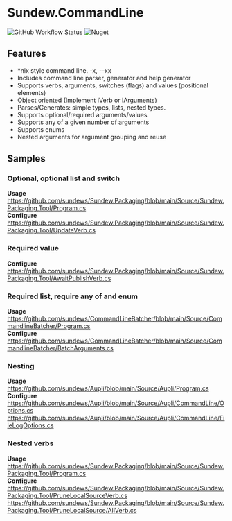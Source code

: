 # Sundew.CommandLine

![GitHub Workflow Status](https://img.shields.io/github/workflow/status/hugener/Sundew.CommandLine/.NET?label=GitHub%20Actions&logo=github)
![Nuget](https://img.shields.io/nuget/v/Sundew.CommandLine)

## Features
- *nix style command line. -x, --xx
- Includes command line parser, generator and help generator
- Supports verbs, arguments, switches (flags) and values (positional elements)
- Object oriented (Implement IVerb or IArguments)
- Parses/Generates: simple types, lists, nested types.
- Supports optional/required arguments/values
- Supports any of a given number of arguments
- Supports enums
- Nested arguments for argument grouping and reuse

## Samples
### Optional, optional list and switch
**Usage**  
https://github.com/sundews/Sundew.Packaging/blob/main/Source/Sundew.Packaging.Tool/Program.cs  
**Configure**  
https://github.com/sundews/Sundew.Packaging/blob/main/Source/Sundew.Packaging.Tool/UpdateVerb.cs

### Required value
**Configure**  
https://github.com/sundews/Sundew.Packaging/blob/main/Source/Sundew.Packaging.Tool/AwaitPublishVerb.cs

### Required list, require any of and enum
**Usage**  
https://github.com/sundews/CommandLineBatcher/blob/main/Source/CommandlineBatcher/Program.cs  
**Configure**  
https://github.com/sundews/CommandLineBatcher/blob/main/Source/CommandlineBatcher/BatchArguments.cs

### Nesting
**Usage**  
https://github.com/sundews/Aupli/blob/main/Source/Aupli/Program.cs  
**Configure**  
https://github.com/sundews/Aupli/blob/main/Source/Aupli/CommandLine/Options.cs
https://github.com/sundews/Aupli/blob/main/Source/Aupli/CommandLine/FileLogOptions.cs

### Nested verbs
**Usage**  
https://github.com/sundews/Sundew.Packaging/blob/main/Source/Sundew.Packaging.Tool/Program.cs  
**Configure**  
https://github.com/sundews/Sundew.Packaging/blob/main/Source/Sundew.Packaging.Tool/PruneLocalSourceVerb.cs
https://github.com/sundews/Sundew.Packaging/blob/main/Source/Sundew.Packaging.Tool/PruneLocalSource/AllVerb.cs